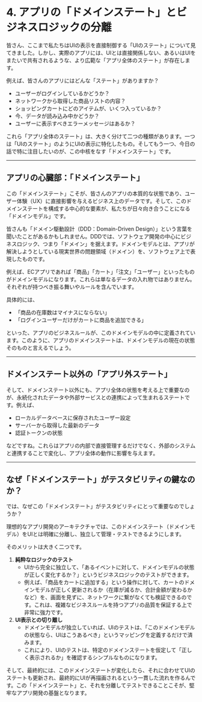# 4. アプリの「ドメインステート」とビジネスロジックの分離

皆さん、ここまで私たちはUIの表示を直接制御する「UIのステート」について見てきました。しかし、実際のアプリには、UIとは直接関係しない、あるいはUIをまたいで共有されるような、より広範な「アプリ全体のステート」が存在します。

例えば、皆さんのアプリにはどんな「ステート」がありますか？

- ユーザーがログインしているかどうか？
- ネットワークから取得した商品リストの内容？
- ショッピングカートにどのアイテムが、いくつ入っているか？
- 今、データが読み込み中かどうか？
- ユーザーに表示すべきエラーメッセージはあるか？

これら「アプリ全体のステート」は、大きく分けて二つの種類があります。一つは「UIのステート」のようにUIの表示に特化したもの。そしてもう一つ、今日の話で特に注目したいのが、この中核をなす「ドメインステート」です。

---

## アプリの心臓部：「ドメインステート」

この「ドメインステート」こそが、皆さんのアプリの本質的な状態であり、ユーザー体験（UX）に直接影響を与えるビジネス上のデータです。そして、このドメインステートを構成する中心的な要素が、私たちが日々向き合うことになる「ドメインモデル」です。

皆さんも「ドメイン駆動設計（DDD：Domain-Driven Design）」という言葉を聞いたことがあるかもしれません。DDDでは、ソフトウェア開発の中心にビジネスロジック、つまり「ドメイン」を据えます。ドメインモデルとは、アプリが解決しようとしている現実世界の問題領域（ドメイン）を、ソフトウェア上で表現したものです。

例えば、ECアプリであれば「商品」「カート」「注文」「ユーザー」といったものがドメインモデルになります。これらは単なるデータの入れ物ではありません。それぞれが持つべき振る舞いやルールを含んでいます。

具体的には、

- 「商品の在庫数はマイナスにならない」
- 「ログインユーザーだけがカートに商品を追加できる」

といった、アプリのビジネスルールが、このドメインモデルの中に定義されています。このように、アプリのドメインステートは、ドメインモデルの現在の状態そのものと言えるでしょう。

---

## ドメインステート以外の「アプリ外ステート」

そして、ドメインステート以外にも、アプリ全体の状態を考える上で重要なのが、永続化されたデータや外部サービスとの連携によって生まれるステートです。例えば、

- ローカルデータベースに保存されたユーザー設定
- サーバーから取得した最新のデータ
- 認証トークンの状態

などですね。これらはアプリの内部で直接管理するだけでなく、外部のシステムと連携することで変化し、アプリ全体の動作に影響を与えます。

---

## なぜ「ドメインステート」がテスタビリティの鍵なのか？

では、なぜこの「ドメインステート」がテスタビリティにとって重要なのでしょうか？

理想的なアプリ開発のアーキテクチャでは、このドメインステート（ドメインモデル）をUIとは明確に分離し、独立して管理・テストできるようにします。

そのメリットは大きく二つです。

1. **純粋なロジックのテスト**
   - UIから完全に独立して、「あるイベントに対して、ドメインモデルの状態が正しく変化するか？」というビジネスロジックのテストができます。
   - 例えば、「商品をカートに追加する」という操作に対して、カートのドメインモデルが正しく更新されるか（在庫が減るか、合計金額が変わるかなど）を、画面を見ずに、ネットワークに繋がなくても検証できるのです。これは、複雑なビジネスルールを持つアプリの品質を保証する上で非常に強力です。
2. **UI表示との切り離し**
   - ドメインモデルが独立していれば、UIのテストは、「このドメインモデルの状態なら、UIはこうあるべき」というマッピングを定義するだけで済みます。
   - これにより、UIのテストは、特定のドメインステートを仮定して「正しく表示されるか」を確認するシンプルなものになります。

そして、最終的には、このドメインステートが変化したら、それに合わせてUIのステートも更新され、最終的にUIが再描画されるという一貫した流れを作るんです。この「ドメインステート」と、それを分離してテストできることこそが、堅牢なアプリ開発の基盤となります。